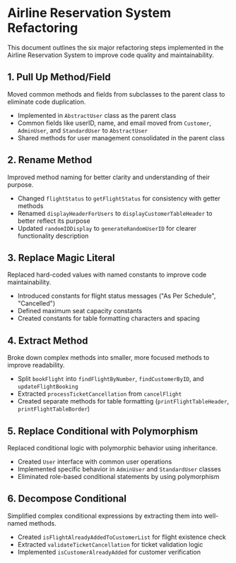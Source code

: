 # Airline Reservation System Refactoring

This document outlines the six major refactoring steps implemented in the Airline Reservation System to improve code quality and maintainability.

## 1. Pull Up Method/Field
Moved common methods and fields from subclasses to the parent class to eliminate code duplication.
- Implemented in `AbstractUser` class as the parent class
- Common fields like userID, name, and email moved from `Customer`, `AdminUser`, and `StandardUser` to `AbstractUser`
- Shared methods for user management consolidated in the parent class

## 2. Rename Method
Improved method naming for better clarity and understanding of their purpose.
- Changed `flightStatus` to `getFlightStatus` for consistency with getter methods
- Renamed `displayHeaderForUsers` to `displayCustomerTableHeader` to better reflect its purpose
- Updated `randomIDDisplay` to `generateRandomUserID` for clearer functionality description

## 3. Replace Magic Literal
Replaced hard-coded values with named constants to improve code maintainability.
- Introduced constants for flight status messages ("As Per Schedule", "Cancelled")
- Defined maximum seat capacity constants
- Created constants for table formatting characters and spacing

## 4. Extract Method
Broke down complex methods into smaller, more focused methods to improve readability.
- Split `bookFlight` into `findFlightByNumber`, `findCustomerByID`, and `updateFlightBooking`
- Extracted `processTicketCancellation` from `cancelFlight`
- Created separate methods for table formatting (`printFlightTableHeader`, `printFlightTableBorder`)

## 5. Replace Conditional with Polymorphism
Replaced conditional logic with polymorphic behavior using inheritance.
- Created `User` interface with common user operations
- Implemented specific behavior in `AdminUser` and `StandardUser` classes
- Eliminated role-based conditional statements by using polymorphism

## 6. Decompose Conditional
Simplified complex conditional expressions by extracting them into well-named methods.
- Created `isFlightAlreadyAddedToCustomerList` for flight existence check
- Extracted `validateTicketCancellation` for ticket validation logic
- Implemented `isCustomerAlreadyAdded` for customer verification
